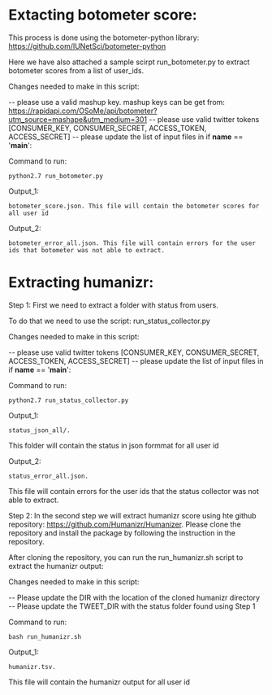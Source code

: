 # Extacting botometer score:

This process is done using the botometer-python library: https://github.com/IUNetSci/botometer-python

Here we have also attached a sample scirpt run_botometer.py to extract botometer scores from a list of user_ids.

Changes needed to make in this script:

-- please use a valid mashup key. mashup keys can be get from: https://rapidapi.com/OSoMe/api/botometer?utm_source=mashape&utm_medium=301
-- please use valid twitter tokens [CONSUMER_KEY, CONSUMER_SECRET, ACCESS_TOKEN, ACCESS_SECRET]
-- please update the list of input files in if __name__ == '__main__':

Command to run: 

	python2.7 run_botometer.py
	

Output_1:

	botometer_score.json. This file will contain the botometer scores for all user id
	
Output_2: 

	botometer_error_all.json. This file will contain errors for the user ids that botometer was not able to extract.
	

# Extracting humanizr: 
	
Step 1: First we need to extract a folder with status from users.

To do that we need to use the script: run_status_collector.py
	
Changes needed to make in this script:

-- please use valid twitter tokens [CONSUMER_KEY, CONSUMER_SECRET, ACCESS_TOKEN, ACCESS_SECRET]
-- please update the list of input files in if __name__ == '__main__':

Command to run: 

	python2.7 run_status_collector.py

Output_1: 

	status_json_all/. 
	
This folder will contain the status in json formmat for all user id
	
	
Output_2: 

	status_error_all.json. 

This file will contain errors for the user ids that the status collector was not able to extract.

Step 2: In the second step we will extract humanizr score using hte github repository: https://github.com/Humanizr/Humanizer. Please clone the repository and install the package by following the instruction in the repository.

After cloning the repository, you can run the run_humanizr.sh script to extract the humanizr output:  

Changes needed to make in this script:

-- Please update the DIR with the location of the cloned humanizr directory 
-- Please update the TWEET_DIR with the status folder found using Step 1

Command to run: 

	bash run_humanizr.sh

Output_1: 

	humanizr.tsv. 

This file will contain the humanizr output for all user id











